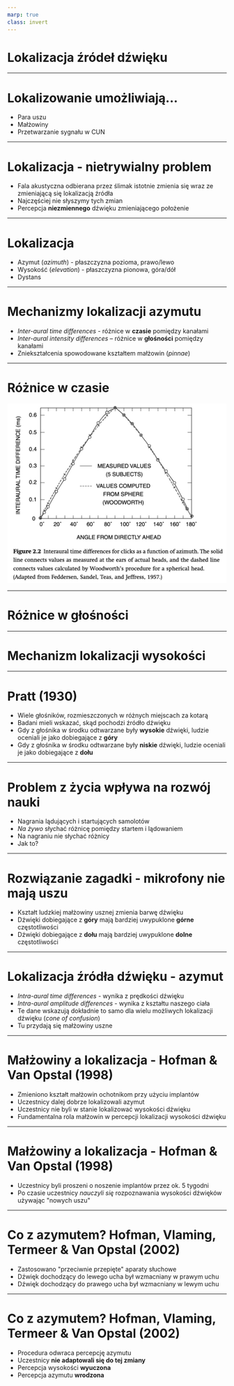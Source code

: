 ```yaml
---
marp: true
class: invert
---
```


# Lokalizacja źródeł dźwięku

---

# Lokalizowanie umożliwiają...

* Para uszu
* Małżowiny
* Przetwarzanie sygnału w CUN


---

# Lokalizacja - nietrywialny problem

* Fala akustyczna odbierana przez ślimak istotnie zmienia się wraz ze zmieniającą się lokalizacją źródła
* Najczęściej nie słyszymy tych zmian
* Percepcja **niezmiennego** dźwięku zmieniającego położenie


---

# Lokalizacja

* Azymut (_azimuth_) - płaszczyzna pozioma, prawo/lewo
* Wysokość (_elevation_) - płaszczyzna pionowa, góra/dół
* Dystans

---

# Mechanizmy lokalizacji azymutu

* _Inter-aural time differences_ - różnice w **czasie** pomiędzy kanałami
* _Inter-aural intensity differences_ – różnice w **głośności** pomiędzy kanałami
* Zniekształcenia spowodowane kształtem małżowin (_pinnae_)

---

# Różnice w czasie

![h:600](img/04_itd.png)

---

# Różnice w głośności

---

# Mechanizm lokalizacji wysokości


---

# Pratt (1930)

* Wiele głośników, rozmieszczonych w różnych miejscach za kotarą
* Badani mieli wskazać, skąd pochodzi źródło dźwięku
* Gdy z głośnika w środku odtwarzane były **wysokie** dźwięki, ludzie oceniali je jako dobiegające z **góry**
* Gdy z głośnika w środku odtwarzane były **niskie** dźwięki, ludzie oceniali je jako dobiegające z **dołu**


---

# Problem z życia wpływa na rozwój nauki

* Nagrania lądujących i startujących samolotów
* _Na żywo_ słychać różnicę pomiędzy startem i lądowaniem
* Na nagraniu nie słychać różnicy
* Jak to?

---

# Rozwiązanie zagadki - mikrofony nie mają uszu

* Kształt ludzkiej małżowiny usznej zmienia barwę dźwięku
* Dźwięki dobiegające z **góry** mają bardziej uwypuklone **górne** częstotliwości
* Dźwięki dobiegające z **dołu** mają bardziej uwypuklone **dolne** częstotliwości

---

# Lokalizacja źródła dźwięku - azymut

* _Intra-aural time differences_ - wynika z prędkości dźwięku
* _Intra-aural amplitude differences_ - wynika z kształtu naszego ciała
* Te dane wskazują dokładnie to samo dla wielu możliwych lokalizacji dźwięku (_cone of confusion_)
* Tu przydają się małżowiny uszne



---

# Małżowiny a lokalizacja - Hofman & Van Opstal (1998)

* Zmieniono kształt małżowin ochotnikom przy użyciu implantów
* Uczestnicy dalej dobrze lokalizowali azymut
* Uczestnicy nie byli w stanie lokalizować wysokości dźwięku
* Fundamentalna rola małżowin w percepcji lokalizacji wysokości dźwięku

---

# Małżowiny a lokalizacja - Hofman & Van Opstal (1998)

* Uczestnicy byli proszeni o noszenie implantów przez ok. 5 tygodni
* Po czasie uczestnicy _nauczyli się_ rozpoznawania wysokości dźwięków używając "nowych uszu"

---

# Co z azymutem? Hofman, Vlaming, Termeer & Van Opstal (2002)

* Zastosowano "przeciwnie przepięte" aparaty słuchowe
* Dźwięk dochodzący do lewego ucha był wzmacniany w prawym uchu
* Dźwięk dochodzący do prawego ucha był wzmacniany w lewym uchu

---

# Co z azymutem? Hofman, Vlaming, Termeer & Van Opstal (2002)

* Procedura odwraca percepcję azymutu
* Uczestnicy **nie adaptowali się do tej zmiany**
* Percepcja wysokości **wyuczona**
* Percepcja azymutu **wrodzona**

